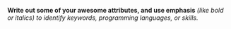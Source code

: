 __Write **out** some of your awesome attributes, and use emphasis__ _(like bold or italics) to identify keywords, programming languages, or skills._ 
